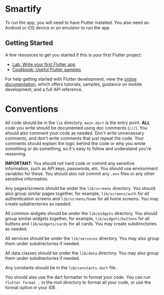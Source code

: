 # Smartify

To run the app, you will need to have Flutter installed. You also need an Android or iOS device or an emulator to run the app.

## Getting Started

A few resources to get you started if this is your first Flutter project:

- [Lab: Write your first Flutter app](https://docs.flutter.dev/get-started/codelab)
- [Cookbook: Useful Flutter samples](https://docs.flutter.dev/cookbook)

For help getting started with Flutter development, view the
[online documentation](https://docs.flutter.dev/), which offers tutorials,
samples, guidance on mobile development, and a full API reference.

# Conventions

All code should be in the `lib` directory. `main.dart` is the entry point. **ALL** code you write should be documented using doc comments (`///`). You should also comment your code as needed. Don't write unnecessary comments, and don't write comments that just repeat the code. Your comments should explain the logic behind the code or why you wrote something or do something, so it's easy to follow and understand you're reasoning.

**IMPORTANT:** You should not hard code or commit any sensitive information, such as API keys, passwords, etc. You should use environment variables for these. You should also not commit any `.env` files or any other sensitive information.

Any pages/screens should be under the `lib/screens` directory. You should also group similar pages together, for example, `lib/screens/auth` for all authentication screens and `lib/screens/home` for all home screens. You may create subdirectories as needed.

All common widgets should be under the `lib/widgets` directory. You should group similar widgets together, for example, `lib/widgets/buttons` for all buttons and `lib/widgets/cards` for all cards. You may create subdirectories as needed.

All services should be under the `lib/services` directory. You may also group them under subdirectories if needed.

All data classes should be under the `lib/data` directory. You may also group them under subdirectories if needed.

Any constants should be in the `lib/constants.dart` file.

You should also use the dart formatter to format your code. You can run `flutter format .` in the root directory to format all your code, or use the format option in your IDE.
